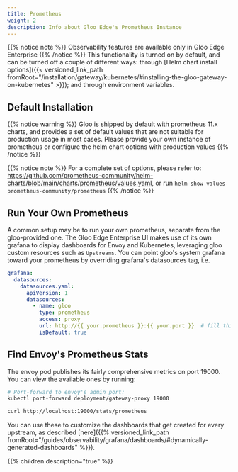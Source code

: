```yaml
---
title: Prometheus
weight: 2
description: Info about Gloo Edge's Prometheus Instance
---
```

{{% notice note %}}
Observability features are available only in Gloo Edge Enterprise
{{% /notice %}}
This functionality is turned on by default, and can be turned off a couple of different ways: through [Helm chart install
options]({{< versioned_link_path fromRoot="/installation/gateway/kubernetes/#installing-the-gloo-gateway-on-kubernetes" >}}); and through environment variables.

## Default Installation
{{% notice warning %}}
Gloo is shipped by default with prometheus 11.x charts, and provides a set of default values that are not suitable for production usage in most cases. Please provide your own instance of prometheus or configure the helm chart options with production values
{{% /notice %}}

{{% notice note %}}
For a complete set of options, please refer to: https://github.com/prometheus-community/helm-charts/blob/main/charts/prometheus/values.yaml, or run `helm show values prometheus-community/prometheus`
{{% /notice %}}

## Run Your Own Prometheus
A common setup may be to run your own prometheus, separate from the gloo-provided one. The Gloo Edge Enterprise UI makes use of its own grafana to display dashboards for Envoy and Kubernetes, leveraging gloo custom resources such as `Upstreams`. You can point gloo's system grafana toward your prometheus by overriding grafana's datasources tag, i.e.

```yaml
grafana:
  datasources:
    datasources.yaml:
      apiVersion: 1
      datasources:
        - name: gloo
          type: prometheus
          access: proxy
          url: http://{{ your.prometheus }}:{{ your.port }}  # fill this in!
          isDefault: true
```

## Find Envoy's Prometheus Stats
The envoy pod publishes its fairly comprehensive metrics on port 19000. You can view the available ones by running:
```bash
# Port-forward to envoy's admin port:
kubectl port-forward deployment/gateway-proxy 19000

curl http://localhost:19000/stats/prometheus
```

You can use these to customize the dashboards that get created for every upstream, as described [here]({{% versioned_link_path fromRoot="/guides/observability/grafana/dashboards/#dynamically-generated-dashboards" %}}).

{{% children description="true" %}}
